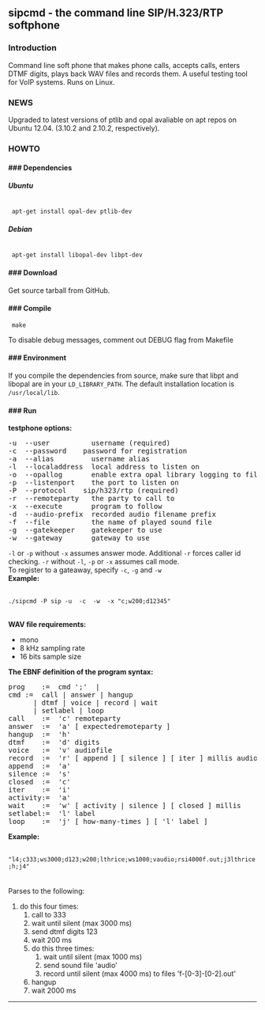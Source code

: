 <html>
<body>

<h2>sipcmd - the command line SIP/H.323/RTP softphone</h2>

<h3>Introduction</h3>
<p>
Command line soft phone that makes phone calls, accepts calls, enters DTMF digits, plays back WAV files and records them. A useful testing tool for VoIP systems. Runs on Linux.
</p>

<h3> NEWS </h3>
Upgraded to latest versions of ptlib and opal avaliable on apt repos on Ubuntu 12.04. (3.10.2 and 2.10.2, respectively).

<h3> HOWTO </h3>
<h4>### Dependencies</h4>
<p>
<h5>Ubuntu</h5>
<code> 
 apt-get install opal-dev ptlib-dev 
</code>
<h5>Debian</h5>
<code> 
 apt-get install libopal-dev libpt-dev 
</code>

</p>

<h4>### Download</h4>
<p>
Get source tarball from GitHub.
</p>

<h4>### Compile</h4>
<p>
<code> make </code><br>

To disable debug messages, comment out DEBUG flag from Makefile

</p>

<h4>### Environment</h4>
<p>
If you compile the dependencies from source, make sure that libpt and libopal are in your <code>LD_LIBRARY_PATH</code>. The default installation location is <code>/usr/local/lib</code>.
</p>

<h4>### Run</h4>
<b>testphone options:</b>
<pre>
-u <name> --user <name>         username (required)
-c <passw> --password <passw>   password for registration
-a <name> --alias <name>        username alias
-l <addr> --localaddress <addr> local address to listen on
-o <file> --opallog <file>      enable extra opal library logging to file
-p <port> --listenport <port>   the port to listen on
-P <proto> --protocol <proto>   sip/h323/rtp (required)
-r <nmbr> --remoteparty <nmbr>  the party to call to
-x <prog> --execute <prog>      program to follow
-d <prfx> --audio-prefix <prfx> recorded audio filename prefix
-f <file> --file <file>         the name of played sound file
-g <addr> --gatekeeper <addr>   gatekeeper to use
-w <addr> --gateway <addr>      gateway to use
</pre>
<p>
<code>-l</code> or <code>-p</code> without <code>-x</code> assumes answer mode. Additional <code>-r</code> forces caller id checking. <code>-r</code> without <code>-l</code>, <code>-p</code> or <code>-x</code> assumes call mode.
<br>
To register to a gateaway, specify <code>-c</code>, <code>-g</code> and <code>-w</code>
<br><b>Example:</b><br><br>
<code>
./sipcmd -P sip -u <username> -c <password> -w <server> -x "c<number>;w200;d12345"
</code>
</p>

<br>
<b>WAV file requirements:</b>
<ul>
<li>mono
<li> 8 kHz sampling rate
<li> 16 bits sample size
</ul>

<b>The EBNF definition of the program syntax:</b>
<pre>
prog	:=  cmd ';' <prog> |
cmd	:=  call | answer | hangup
	  | dtmf | voice | record | wait
	  | setlabel | loop
call	:=  'c' remoteparty
answer	:=  'a' [ expectedremoteparty ]
hangup	:=  'h'
dtmf	:=  'd' digits
voice	:=  'v' audiofile
record	:=  'r' [ append ] [ silence ] [ iter ] millis audiofile
append	:=  'a'
silence	:=  's'
closed	:=  'c'
iter	:=  'i'
activity:=  'a'
wait	:=  'w' [ activity | silence ] [ closed ] millis
setlabel:=  'l' label
loop	:=  'j' [ how-many-times ] [ 'l' label ]
</pre>
<b>Example:</b><br><br>
<code>
"l4;c333;ws3000;d123;w200;lthrice;ws1000;vaudio;rsi4000f.out;j3lthrice;h;j4"
</code>
<br><br>
Parses to the following:
<ol>
  <li> do this four times:
    <ol> 
      <li> call to 333
      <li> wait until silent (max 3000 ms)
      <li> send dtmf digits 123
      <li> wait 200 ms 
      <li> do this three times:
      <ol>
        <li> wait until silent (max 1000 ms)
        <li> send sound file 'audio'
        <li> record until silent (max 4000 ms) to files 'f-[0-3]-[0-2].out'
      </ol>
      <li> hangup
      <li> wait 2000 ms
  </ol>
</ol>
<hr>
</body>
</html>

